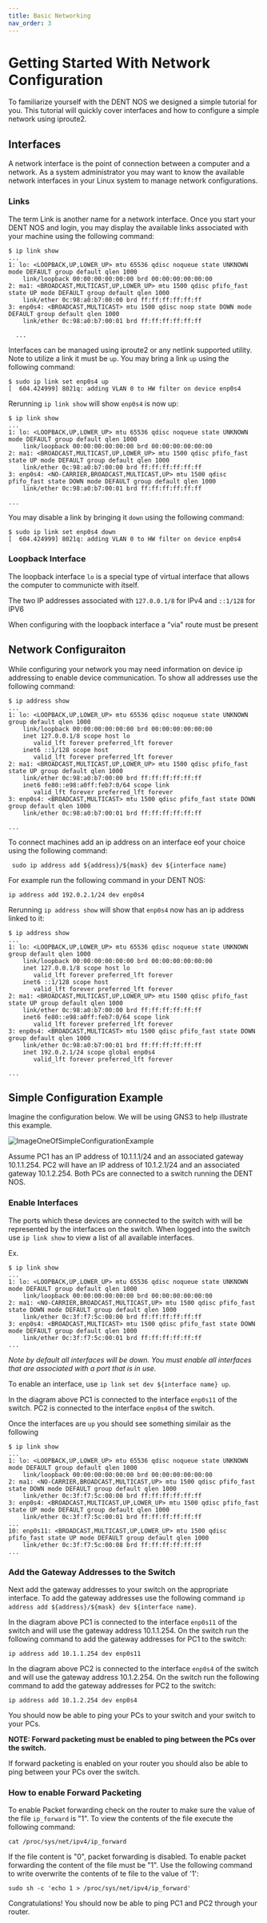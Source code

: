 ```yaml
---
title: Basic Networking
nav_order: 3
---
```


# Getting Started With Network Configuration

To familiarize yourself with the DENT NOS we designed a 
simple tutorial for you. This tutorial will quickly cover interfaces
and how to configure a simple network using iproute2.

## **Interfaces**
A network interface is the point of connection between a computer
and a network. As a system administrator you may want to know the 
available network interfaces in your Linux system to manage network
configurations.


### Links
The term Link is another name for a network interface. Once you start your DENT NOS 
and login, you may display the available links associated with your machine using 
the following command:

```
$ ip link show
...
1: lo: <LOOPBACK,UP,LOWER_UP> mtu 65536 qdisc noqueue state UNKNOWN mode DEFAULT group default qlen 1000
    link/loopback 00:00:00:00:00:00 brd 00:00:00:00:00:00
2: ma1: <BROADCAST,MULTICAST,UP,LOWER_UP> mtu 1500 qdisc pfifo_fast state UP mode DEFAULT group default qlen 1000
    link/ether 0c:98:a0:b7:00:00 brd ff:ff:ff:ff:ff:ff
3: enp0s4: <BROADCAST,MULTICAST> mtu 1500 qdisc noop state DOWN mode DEFAULT group default qlen 1000
    link/ether 0c:98:a0:b7:00:01 brd ff:ff:ff:ff:ff:ff

  ...
```

Interfaces can be managed using iproute2 or any netlink supported utility. Note to utilize a
link it must be ``up``. You may bring a link ``up`` using the following command:

```
$ sudo ip link set enp0s4 up
[  604.424999] 8021q: adding VLAN 0 to HW filter on device enp0s4
```


Rerunning ``ip link show`` will show ``enp0s4`` is now up:

```
$ ip link show
...
1: lo: <LOOPBACK,UP,LOWER_UP> mtu 65536 qdisc noqueue state UNKNOWN mode DEFAULT group default qlen 1000
    link/loopback 00:00:00:00:00:00 brd 00:00:00:00:00:00
2: ma1: <BROADCAST,MULTICAST,UP,LOWER_UP> mtu 1500 qdisc pfifo_fast state UP mode DEFAULT group default qlen 1000
    link/ether 0c:98:a0:b7:00:00 brd ff:ff:ff:ff:ff:ff
3: enp0s4: <NO-CARRIER,BROADCAST,MULTICAST,UP> mtu 1500 qdisc pfifo_fast state DOWN mode DEFAULT group default qlen 1000
    link/ether 0c:98:a0:b7:00:01 brd ff:ff:ff:ff:ff:ff
    
...
```

You may disable a link by bringing it ``down`` using the following command:
```
$ sudo ip link set enp0s4 down
[  604.424999] 8021q: adding VLAN 0 to HW filter on device enp0s4
```

### Loopback Interface

The loopback interface `` lo `` is a special type of virtual interface that allows the computer
to communicte with itself.


The two IP addresses associated with ``127.0.0.1/8`` for IPv4 and ``::1/128`` for IPV6

When configuring with the loopback interface a "via" route must be present

## Network Configuraiton

While configuring your network you may need information on device ip addressing
to enable device communication. To show all addresses use the following command:

```
$ ip address show
...
1: lo: <LOOPBACK,UP,LOWER_UP> mtu 65536 qdisc noqueue state UNKNOWN group default qlen 1000
    link/loopback 00:00:00:00:00:00 brd 00:00:00:00:00:00
    inet 127.0.0.1/8 scope host lo
       valid_lft forever preferred_lft forever
    inet6 ::1/128 scope host
       valid_lft forever preferred_lft forever
2: ma1: <BROADCAST,MULTICAST,UP,LOWER_UP> mtu 1500 qdisc pfifo_fast state UP group default qlen 1000
    link/ether 0c:98:a0:b7:00:00 brd ff:ff:ff:ff:ff:ff
    inet6 fe80::e98:a0ff:feb7:0/64 scope link
       valid_lft forever preferred_lft forever
3: enp0s4: <BROADCAST,MULTICAST> mtu 1500 qdisc pfifo_fast state DOWN group default qlen 1000
    link/ether 0c:98:a0:b7:00:01 brd ff:ff:ff:ff:ff:ff

...
```

To connect machines add an ip address on an interface eof your choice using the following
command:

``` sudo ip address add ${address}/${mask} dev ${interface name}```

For example run the following command in your DENT NOS:

```ip address add 192.0.2.1/24 dev enp0s4```

Rerunning ``ip address show`` will show that ``enp0s4`` now has an ip address linked to it:

```
$ ip address show
...
1: lo: <LOOPBACK,UP,LOWER_UP> mtu 65536 qdisc noqueue state UNKNOWN group default qlen 1000
    link/loopback 00:00:00:00:00:00 brd 00:00:00:00:00:00
    inet 127.0.0.1/8 scope host lo
       valid_lft forever preferred_lft forever
    inet6 ::1/128 scope host
       valid_lft forever preferred_lft forever
2: ma1: <BROADCAST,MULTICAST,UP,LOWER_UP> mtu 1500 qdisc pfifo_fast state UP group default qlen 1000
    link/ether 0c:98:a0:b7:00:00 brd ff:ff:ff:ff:ff:ff
    inet6 fe80::e98:a0ff:feb7:0/64 scope link
       valid_lft forever preferred_lft forever
3: enp0s4: <BROADCAST,MULTICAST> mtu 1500 qdisc pfifo_fast state DOWN group default qlen 1000
    link/ether 0c:98:a0:b7:00:01 brd ff:ff:ff:ff:ff:ff
    inet 192.0.2.1/24 scope global enp0s4
       valid_lft forever preferred_lft forever

...
```

## Simple Configuration Example

Imagine the configuration below. We will be using GNS3 to help illustrate
this example.

![ImageOneOfSimpleConfigurationExample](./ImagesForBasicNetworkConfiguration/ImageOneOfSimpleConfiguraitonExample.png)

Assume PC1 has an IP address of 10.1.1.1/24 and an associated gateway 
10.1.1.254. PC2 will have an IP address of 10.1.2.1/24 and an associated gateway
10.1.2.254. Both PCs are connected to a switch running the DENT NOS.

### Enable Interfaces
The ports which these devices are connected to the switch with will be 
represented by the interfaces on the switch. When logged into the switch
use ``ip link show`` to view a list of all available interfaces. 


Ex.
```
$ ip link show
...
1: lo: <LOOPBACK,UP,LOWER_UP> mtu 65536 qdisc noqueue state UNKNOWN mode DEFAULT group default qlen 1000
    link/loopback 00:00:00:00:00:00 brd 00:00:00:00:00:00
2: ma1: <NO-CARRIER,BROADCAST,MULTICAST,UP> mtu 1500 qdisc pfifo_fast state DOWN mode DEFAULT group default qlen 1000
    link/ether 0c:3f:f7:5c:00:00 brd ff:ff:ff:ff:ff:ff
3: enp0s4: <BROADCAST,MULTICAST> mtu 1500 qdisc pfifo_fast state DOWN mode DEFAULT group default qlen 1000
    link/ether 0c:3f:f7:5c:00:01 brd ff:ff:ff:ff:ff:ff
...
```

*Note by default all interfaces will be down. You must enable all interfaces that are 
associated with a port that is in use.*

To enable an interface, use ``ip link set dev ${interface name} up``.

In the diagram above PC1 is connected to the interface ``enp0s11`` of the switch.
PC2 is connected to the interface ``enp0s4`` of the switch.

Once the interfaces are ``up`` you should see something similair as the following

```
$ ip link show
...
1: lo: <LOOPBACK,UP,LOWER_UP> mtu 65536 qdisc noqueue state UNKNOWN mode DEFAULT group default qlen 1000
    link/loopback 00:00:00:00:00:00 brd 00:00:00:00:00:00
2: ma1: <NO-CARRIER,BROADCAST,MULTICAST,UP> mtu 1500 qdisc pfifo_fast state DOWN mode DEFAULT group default qlen 1000
    link/ether 0c:3f:f7:5c:00:00 brd ff:ff:ff:ff:ff:ff
3: enp0s4: <BROADCAST,MULTICAST,UP,LOWER_UP> mtu 1500 qdisc pfifo_fast state UP mode DEFAULT group default qlen 1000
    link/ether 0c:3f:f7:5c:00:01 brd ff:ff:ff:ff:ff:ff
...
10: enp0s11: <BROADCAST,MULTICAST,UP,LOWER_UP> mtu 1500 qdisc pfifo_fast state UP mode DEFAULT group default qlen 1000
    link/ether 0c:3f:f7:5c:00:08 brd ff:ff:ff:ff:ff:ff
...
```

### Add the Gateway Addresses to the Switch
Next add the gateway addresses to your switch on the appropriate interface.
To add the gateway addresses use the following command
``ip address add ${address}/${mask} dev ${interface name}``.

In the diagram above PC1 is connected to the interface ``enp0s11`` of the switch
and will use the gateway address 10.1.1.254. On the switch run the following command
to add the gateway addresses for PC1 to the switch:

```ip address add 10.1.1.254 dev enp0s11```


In the diagram above PC2 is connected to the interface ``enp0s4`` of the switch
and will use the gateway address 10.1.2.254. On the switch run the following command
to add the gateway addresses for PC2 to the switch:

```ip address add 10.1.2.254 dev enp0s4```


You should now be able to ping your PCs to your switch and your switch to your PCs.

**NOTE: Forward packeting must be enabled to ping between the PCs over the switch.**

If forward packeting is enabled on your router you should also be able to ping between your PCs over the switch.


### How to enable Forward Packeting

To enable Packet forwarding check on the router to make sure the value
of the file ``ip_forward`` is "1". To view the contents of the file execute the
following command:

``cat /proc/sys/net/ipv4/ip_forward`` 

If the file content is "0", packet forwarding is disabled.
To enable packet forwarding the content of the file must be "1".
Use the following command to write overwrite the contents of te file to
the value of '1':

``sudo sh -c 'echo 1 > /proc/sys/net/ipv4/ip_forward' ``

Congratulations! 
You should now be able to ping PC1 and PC2 through your router.